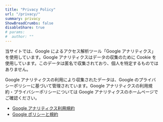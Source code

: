```yaml
---
title: "Privacy Policy"
url: "/privacy/"
summary: privacy
ShowBreadCrumbs: false
disableShare: true
# params: 
#  author: ""
---
```

当サイトでは、Google によるアクセス解析ツール「Google アナリティクス」を使用しています。Google アナリティクスはデータの収集のために Cookie を使用しています。このデータは匿名で収集されており、個人を特定するものではありません。

Google アナリティクスの利用により収集されたデータは、Google のプライバシーポリシーに基づいて管理されています。Google アナリティクスの利用規約・プライバシーポリシーについては Google アナリティクスのホームページでご確認ください。

- [Google アナリティクス利用規約](https://marketingplatform.google.com/about/analytics/terms/jp/)
- [Google ポリシーと規約](https://policies.google.com/privacy?hl=ja)
